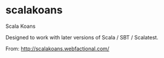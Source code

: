 # scalakoans
Scala Koans

Designed to work with later versions of Scala / SBT / Scalatest.

From: http://scalakoans.webfactional.com/
